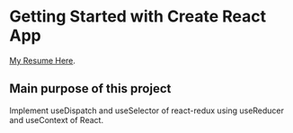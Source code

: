 # Getting Started with Create React App

[My Resume Here](https://aleksandr-resume.netlify.app/).

## Main purpose of this project

Implement useDispatch and useSelector of react-redux using useReducer and useContext of React.

